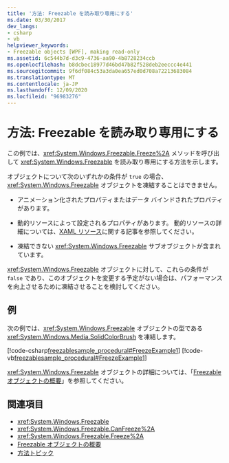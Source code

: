 ```yaml
---
title: '方法: Freezable を読み取り専用にする'
ms.date: 03/30/2017
dev_langs:
- csharp
- vb
helpviewer_keywords:
- Freezable objects [WPF], making read-only
ms.assetid: 6c544b7d-d3c9-4736-aa90-4b8728234ccb
ms.openlocfilehash: b8dcbec18977d46bd47b82f528deb2eeccc4e441
ms.sourcegitcommit: 9f6df084c53a3da0ea657ed0d708a72213683084
ms.translationtype: MT
ms.contentlocale: ja-JP
ms.lasthandoff: 12/09/2020
ms.locfileid: "96983276"
---
```

# <a name="how-to-make-a-freezable-read-only"></a>方法: Freezable を読み取り専用にする
この例では、<xref:System.Windows.Freezable.Freeze%2A> メソッドを呼び出して <xref:System.Windows.Freezable> を読み取り専用にする方法を示します。  
  
 オブジェクトについて次のいずれかの条件が `true` の場合、<xref:System.Windows.Freezable> オブジェクトを凍結することはできません。  
  
- アニメーション化されたプロパティまたはデータ バインドされたプロパティがあります。  
  
- 動的リソースによって設定されるプロパティがあります。 動的リソースの詳細については、[XAML リソース](/dotnet/desktop-wpf/fundamentals/xaml-resources-define)に関する記事を参照してください。  
  
- 凍結できない <xref:System.Windows.Freezable> サブオブジェクトが含まれています。  
  
 <xref:System.Windows.Freezable> オブジェクトに対して、これらの条件が `false` であり、このオブジェクトを変更する予定がない場合は、パフォーマンスを向上させるために凍結させることを検討してください。  
  
## <a name="example"></a>例  
 次の例では、<xref:System.Windows.Freezable> オブジェクトの型である <xref:System.Windows.Media.SolidColorBrush> を凍結します。  
  
 [!code-csharp[freezablesample_procedural#FreezeExample1](~/samples/snippets/csharp/VS_Snippets_Wpf/freezablesample_procedural/CSharp/freezablesample.cs#freezeexample1)]
 [!code-vb[freezablesample_procedural#FreezeExample1](~/samples/snippets/visualbasic/VS_Snippets_Wpf/freezablesample_procedural/visualbasic/freezablesample.vb#freezeexample1)]  
  
 <xref:System.Windows.Freezable> オブジェクトの詳細については、「[Freezable オブジェクトの概要](freezable-objects-overview.md)」を参照してください。  
  
## <a name="see-also"></a>関連項目

- <xref:System.Windows.Freezable>
- <xref:System.Windows.Freezable.CanFreeze%2A>
- <xref:System.Windows.Freezable.Freeze%2A>
- [Freezable オブジェクトの概要](freezable-objects-overview.md)
- [方法トピック](base-elements-how-to-topics.md)
